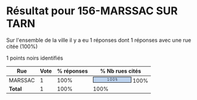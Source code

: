 # Résultat pour 156-MARSSAC SUR TARN

Sur l'ensemble de la ville il y a eu 1 réponses dont 1 réponses avec une rue citée (100%)

1 points noirs identifiés

| Rue | Vote | % réponses | % Nb rues cités|
|-----|------|------------|----------------|
| MARSSAC | 1 | 100% | <img src="../../img/bar_100.gif" />&nbsp;100%|
| **Total** | 1 | 100% | 100%|
